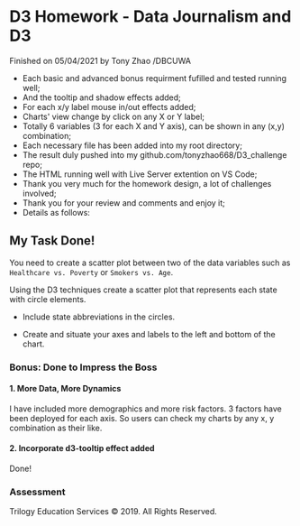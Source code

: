# D3 Homework - Data Journalism and D3

Finished on 05/04/2021 by Tony Zhao /DBCUWA
* Each basic and advanced bonus requirment fufilled and tested running well;
* And the tooltip and shadow effects added;
* For each x/y label mouse in/out effects added; 
* Charts' view change by click on any X or Y label;
* Totally 6 variables (3 for each X and Y axis), can be shown in any (x,y) combination;
* Each necessary file has been added into my root directory;
* The result duly pushed into my github.com/tonyzhao668/D3_challenge repo;
* The HTML running well with Live Server extention on VS Code;
* Thank you very much for the homework design, a lot of challenges involved;
* Thank you for your review and comments and enjoy it;
* Details as follows:


## My Task Done!


You need to create a scatter plot between two of the data variables such as `Healthcare vs. Poverty` or `Smokers vs. Age`.

Using the D3 techniques create a scatter plot that represents each state with circle elements. 

* Include state abbreviations in the circles.

* Create and situate your axes and labels to the left and bottom of the chart.


### Bonus: Done to Impress the Boss

#### 1. More Data, More Dynamics

I have included more demographics and more risk factors. 3 factors have been deployed for each axis.
So users can check my charts by any x, y combination as their like.


#### 2. Incorporate d3-tooltip effect added
 
Done! 

### Assessment

Trilogy Education Services © 2019. All Rights Reserved.
